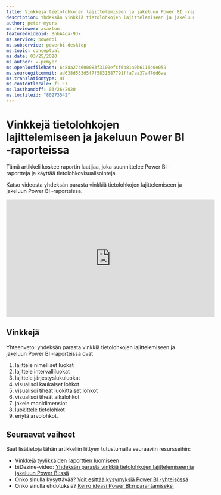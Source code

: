 ```yaml
---
title: Vinkkejä tietolohkojen lajittelemiseen ja jakeluun Power BI ‑raporteissa
description: Yhdeksän vinkkiä tietolohkojen lajittelemiseen ja jakeluun Power BI -raportin visualisoinneissa Power BI Desktopissa tai Power BI -palvelussa.
author: peter-myers
ms.reviewer: asaxton
featuredvideoid: BnhA4qa-9Jk
ms.service: powerbi
ms.subservice: powerbi-desktop
ms.topic: conceptual
ms.date: 03/25/2020
ms.author: v-pemyer
ms.openlocfilehash: 6488a274600083f3100efcf6b81a0b6116c0e059
ms.sourcegitcommit: ad638d553d5f7f5831587791ffa7aa37a47dd6ae
ms.translationtype: HT
ms.contentlocale: fi-FI
ms.lasthandoff: 03/26/2020
ms.locfileid: "80273542"
---
```

# <a name="tips-to-sort-and-distribute-data-plots-in-power-bi-reports"></a>Vinkkejä tietolohkojen lajittelemiseen ja jakeluun Power BI ‑raporteissa

Tämä artikkeli koskee raportin laatijaa, joka suunnittelee Power BI -raportteja ja käyttää tietolohkovisualisointeja.

Katso videosta yhdeksän parasta vinkkiä tietolohkojen lajittelemiseen ja jakeluun Power BI ‑raporteissa.

<iframe width="560" height="315" src="https://www.youtube.com/embed/BnhA4qa-9Jk" frameborder="0" allowfullscreen></iframe>

## <a name="tips"></a>Vinkkejä

Yhteenveto: yhdeksän parasta vinkkiä tietolohkojen lajittelemiseen ja jakeluun Power BI ‑raporteissa ovat

1. lajittele nimelliset luokat
1. lajittele intervalliluokat
1. lajittele järjestyslukuluokat
1. visualisoi kaukaiset lohkot
1. visualisoi tiheät luokittaiset lohkot
1. visualisoi tiheät aikalohkot
1. jakele monidimensiot
1. luokittele tietolohkot
1. eriytä arvolohkot.

## <a name="next-steps"></a>Seuraavat vaiheet

Saat lisätietoja tähän artikkeliin liittyen tutustumalla seuraaviin resursseihin:

- [Vinkkejä tyylikkäiden raporttien luomiseen](../power-bi-reports-tips-and-tricks-for-creating.md)
- biDezine-video: [Yhdeksän parasta vinkkiä tietolohkojen lajittelemiseen ja jakeluun Power BI:ssä](https://www.youtube.com/watch?v=BnhA4qa-9Jk)
- Onko sinulla kysyttävää? [Voit esittää kysymyksiä Power BI -yhteisössä](https://community.powerbi.com/)
- Onko sinulla ehdotuksia? [Kerro ideasi Power BI:n parantamiseksi](https://ideas.powerbi.com/)
